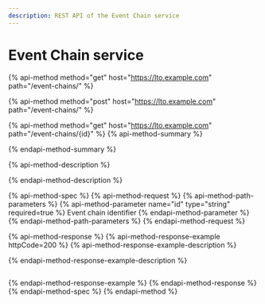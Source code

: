 ```yaml
---
description: REST API of the Event Chain service
---
```


# Event Chain service

{% api-method method="get" host="https://lto.example.com" path="/event-chains/" %}

{% api-method method="post" host="https://lto.example.com" path="/event-chains/" %}

{% api-method method="get" host="https://lto.example.com" path="/event-chains/{id}" %}
{% api-method-summary %}

{% endapi-method-summary %}

{% api-method-description %}

{% endapi-method-description %}

{% api-method-spec %}
{% api-method-request %}
{% api-method-path-parameters %}
{% api-method-parameter name="id" type="string" required=true %}
Event chain identifier
{% endapi-method-parameter %}
{% endapi-method-path-parameters %}
{% endapi-method-request %}

{% api-method-response %}
{% api-method-response-example httpCode=200 %}
{% api-method-response-example-description %}

{% endapi-method-response-example-description %}

```text

```
{% endapi-method-response-example %}
{% endapi-method-response %}
{% endapi-method-spec %}
{% endapi-method %}

